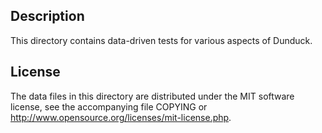 Description
------------

This directory contains data-driven tests for various aspects of Dunduck.

License
--------

The data files in this directory are distributed under the MIT software
license, see the accompanying file COPYING or
http://www.opensource.org/licenses/mit-license.php.

